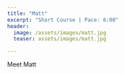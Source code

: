```yaml
---
title: "Matt"
excerpt: "Short Course | Pace: 6:00"
header:
  image: /assets/images/matt.jpg
  teaser: assets/images/matt.jpg

---
```


Meet Matt